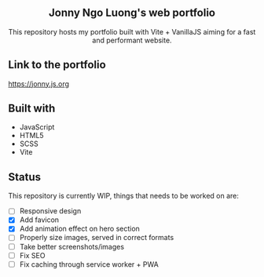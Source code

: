 <h2 align="center">Jonny Ngo Luong's web portfolio</h2>
<p align="center">This repository hosts my portfolio built with Vite + VanillaJS aiming for a fast and performant website.</p>

## Link to the portfolio

https://jonny.js.org

## Built with

- JavaScript
- HTML5
- SCSS
- Vite

## Status

This repository is currently WIP, things that needs to be worked on are:

- [ ] Responsive design
- [x] Add favicon
- [x] Add animation effect on hero section
- [ ] Properly size images, served in correct formats
- [ ] Take better screenshots/images
- [ ] Fix SEO
- [ ] Fix caching through service worker + PWA
